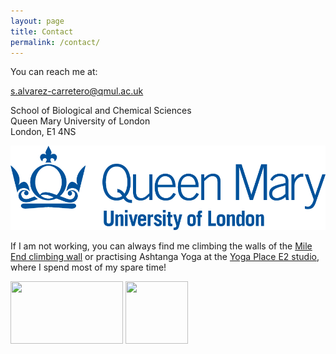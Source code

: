 ```yaml
---
layout: page
title: Contact
permalink: /contact/
---
```


You can reach me at:

[s.alvarez-carretero@qmul.ac.uk](mailto://s.alvarez-carretero@qmul.ac.uk) 

School of Biological and Chemical Sciences  
Queen Mary University of London  
London, E1 4NS
<p align="left">
 <img  src="/assets/figs/qmul.png">
 </p>

If I am not working, you can always find me
climbing the walls of the [Mile End climbing wall](https://www.mileendwall.org.uk/) or 
practising Ashtanga Yoga at the [Yoga Place E2 studio](http://www.yogaplace.co.uk/london-class-schedule-prices-wo/),
where I spend most of my spare time!

<p align="left">
 <img width="180" height="100" src="https://encrypted-tbn0.gstatic.com/images?q=tbn:ANd9GcQscMysPDh8IHcNWIgKUzwXe9ci3M9WoYSg97TBFb4DH9LZKFEK">
 <img width="100" height="100" src="https://pbs.twimg.com/profile_images/372351225/YP_logo_08_Twitter_400x400.jpg">
</p>
